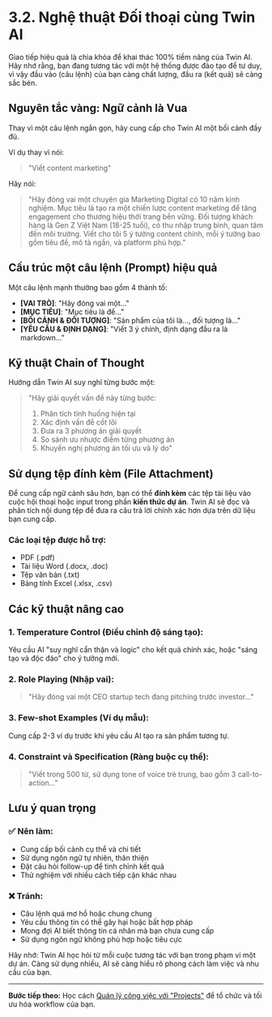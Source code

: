 # 3.2. Nghệ thuật Đối thoại cùng Twin AI

Giao tiếp hiệu quả là chìa khóa để khai thác 100% tiềm năng của Twin AI. Hãy nhớ rằng, bạn đang tương tác với một hệ thống được đào tạo để tư duy, vì vậy đầu vào (câu lệnh) của bạn càng chất lượng, đầu ra (kết quả) sẽ càng sắc bén.

## Nguyên tắc vàng: Ngữ cảnh là Vua

Thay vì một câu lệnh ngắn gọn, hãy cung cấp cho Twin AI một bối cảnh đầy đủ.

Ví dụ thay vì nói:
> "Viết content marketing"

Hãy nói:
> "Hãy đóng vai một chuyên gia Marketing Digital có 10 năm kinh nghiệm. Mục tiêu là tạo ra một chiến lược content marketing để tăng engagement cho thương hiệu thời trang bền vững. Đối tượng khách hàng là Gen Z Việt Nam (18-25 tuổi), có thu nhập trung bình, quan tâm đến môi trường. Viết cho tôi 5 ý tưởng content chính, mỗi ý tưởng bao gồm tiêu đề, mô tả ngắn, và platform phù hợp."

## Cấu trúc một câu lệnh (Prompt) hiệu quả

Một câu lệnh mạnh thường bao gồm 4 thành tố:

- **[VAI TRÒ]**: "Hãy đóng vai một..."
- **[MỤC TIÊU]**: "Mục tiêu là để..."
- **[BỐI CẢNH & ĐỐI TƯỢNG]**: "Sản phẩm của tôi là..., đối tượng là..."
- **[YÊU CẦU & ĐỊNH DẠNG]**: "Viết 3 ý chính, định dạng đầu ra là markdown..."

## Kỹ thuật Chain of Thought

Hướng dẫn Twin AI suy nghĩ từng bước một:

> "Hãy giải quyết vấn đề này từng bước:
> 1. Phân tích tình huống hiện tại
> 2. Xác định vấn đề cốt lõi
> 3. Đưa ra 3 phương án giải quyết
> 4. So sánh ưu nhược điểm từng phương án
> 5. Khuyến nghị phương án tối ưu và lý do"

## Sử dụng tệp đính kèm (File Attachment)

Để cung cấp ngữ cảnh sâu hơn, bạn có thể **đính kèm** các tệp tài liệu vào cuộc hội thoại hoặc input trong phần **kiến thức dự án**. Twin AI sẽ đọc và phân tích nội dung tệp để đưa ra câu trả lời chính xác hơn dựa trên dữ liệu bạn cung cấp.

### Các loại tệp được hỗ trợ:
- PDF (.pdf)
- Tài liệu Word (.docx, .doc)
- Tệp văn bản (.txt)
- Bảng tính Excel (.xlsx, .csv)

## Các kỹ thuật nâng cao

### 1. Temperature Control (Điều chỉnh độ sáng tạo):
Yêu cầu AI "suy nghĩ cẩn thận và logic" cho kết quả chính xác, hoặc "sáng tạo và độc đáo" cho ý tưởng mới.

### 2. Role Playing (Nhập vai):
> "Hãy đóng vai một CEO startup tech đang pitching trước investor..."

### 3. Few-shot Examples (Ví dụ mẫu):
Cung cấp 2-3 ví dụ trước khi yêu cầu AI tạo ra sản phẩm tương tự.

### 4. Constraint và Specification (Ràng buộc cụ thể):
> "Viết trong 500 từ, sử dụng tone of voice trẻ trung, bao gồm 3 call-to-action..."

## Lưu ý quan trọng

### ✅ Nên làm:
- Cung cấp bối cảnh cụ thể và chi tiết
- Sử dụng ngôn ngữ tự nhiên, thân thiện
- Đặt câu hỏi follow-up để tinh chỉnh kết quả
- Thử nghiệm với nhiều cách tiếp cận khác nhau

### ❌ Tránh:
- Câu lệnh quá mơ hồ hoặc chung chung
- Yêu cầu thông tin có thể gây hại hoặc bất hợp pháp
- Mong đợi AI biết thông tin cá nhân mà bạn chưa cung cấp
- Sử dụng ngôn ngữ không phù hợp hoặc tiêu cực

Hãy nhớ: Twin AI học hỏi từ mỗi cuộc tương tác với bạn trong phạm vi một dự án. Càng sử dụng nhiều, AI sẽ càng hiểu rõ phong cách làm việc và nhu cầu của bạn.

---

**Bước tiếp theo:** Học cách [Quản lý công việc với "Projects"](./project-management) để tổ chức và tối ưu hóa workflow của bạn.
